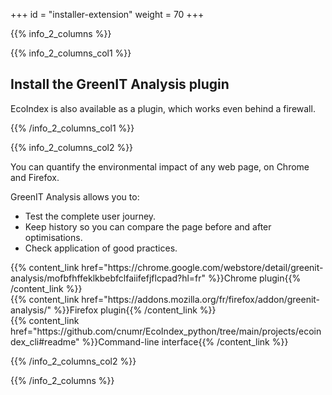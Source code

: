 +++
id = "installer-extension"
weight = 70
+++

{{% info_2_columns %}}

{{% info_2_columns_col1 %}}

## Install the GreenIT Analysis plugin

EcoIndex is also available as a plugin, which works even behind a firewall.

{{% /info_2_columns_col1 %}}

{{% info_2_columns_col2 %}}

You can quantify the environmental impact of any web page, on Chrome and Firefox.

GreenIT Analysis allows you to:

- Test the complete user journey.
- Keep history so you can compare the page before and after optimisations.
- Check application of good practices.

<p>
{{% content_link href="https://chrome.google.com/webstore/detail/greenit-analysis/mofbfhffeklkbebfclfaiifefjflcpad?hl=fr" %}}Chrome plugin{{% /content_link %}}
<br>
{{% content_link href="https://addons.mozilla.org/fr/firefox/addon/greenit-analysis/" %}}Firefox plugin{{% /content_link %}}
<br>
{{% content_link href="https://github.com/cnumr/EcoIndex_python/tree/main/projects/ecoindex_cli#readme" %}}Command-line interface{{% /content_link %}}
</p>

{{% /info_2_columns_col2 %}}

{{% /info_2_columns %}}
